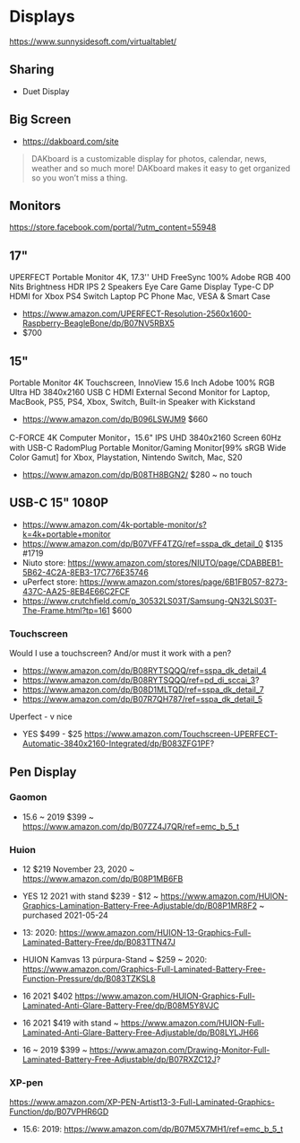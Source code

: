 # Displays

https://www.sunnysidesoft.com/virtualtablet/

## Sharing

* Duet Display

## Big Screen

* https://dakboard.com/site
> DAKboard is a customizable display for photos, calendar, news, weather and so much more! DAKboard makes it easy to get organized so you won’t miss a thing.

## Monitors

https://store.facebook.com/portal/?utm_content=55948


## 17"

UPERFECT Portable Monitor 4K, 17.3'' UHD FreeSync 100% Adobe RGB 400 Nits Brightness HDR IPS 2 Speakers Eye Care Game Display Type-C DP HDMI for Xbox PS4 Switch Laptop PC Phone Mac, VESA & Smart Case
* https://www.amazon.com/UPERFECT-Resolution-2560x1600-Raspberry-BeagleBone/dp/B07NV5RBX5
* $700

## 15"

Portable Monitor 4K Touchscreen, InnoView 15.6 Inch Adobe 100% RGB Ultra HD 3840x2160 USB C HDMI External Second Monitor for Laptop, MacBook, PS5, PS4, Xbox, Switch, Built-in Speaker with Kickstand
* https://www.amazon.com/dp/B096LSWJM9 $660

C-FORCE 4K Computer Monitor，15.6" IPS UHD 3840x2160 Screen 60Hz with USB-C RadomPlug Portable Monitor/Gaming Monitor[99% sRGB Wide Color Gamut] for Xbox, Playstation, Nintendo Switch, Mac, S20
* https://www.amazon.com/dp/B08TH8BGN2/ $280 ~ no touch

## USB-C 15" 1080P

* https://www.amazon.com/4k-portable-monitor/s?k=4k+portable+monitor
* https://www.amazon.com/dp/B07VFF4TZG/ref=sspa_dk_detail_0 $135 #1719
* Niuto store: https://www.amazon.com/stores/NIUTO/page/CDABBEB1-5B62-4C2A-8EB3-17C776E35746
* uPerfect store: https://www.amazon.com/stores/page/6B1FB057-8273-437C-AA25-8EB4E66C2FCF
* https://www.crutchfield.com/p_30532LS03T/Samsung-QN32LS03T-The-Frame.html?tp=161 $600

### Touchscreen

Would I use a touchscreen? And/or must it work with a pen?

* https://www.amazon.com/dp/B08RYTSQQQ/ref=sspa_dk_detail_4
* https://www.amazon.com/dp/B08RYTSQQQ/ref=pd_di_sccai_3?
* https://www.amazon.com/dp/B08D1MLTQD/ref=sspa_dk_detail_7
* https://www.amazon.com/dp/B07R7QH787/ref=sspa_dk_detail_5


Uperfect - v nice

* YES $499 - $25 https://www.amazon.com/Touchscreen-UPERFECT-Automatic-3840x2160-Integrated/dp/B083ZFG1PF?


## Pen Display

### Gaomon

* 15.6 ~ 2019 $399 ~ https://www.amazon.com/dp/B07ZZ4J7QR/ref=emc_b_5_t

### Huion

* 12 $219 November 23, 2020 ~ https://www.amazon.com/dp/B08P1MB6FB
* YES 12 2021 with stand $239 - $12 ~ https://www.amazon.com/HUION-Graphics-Lamination-Battery-Free-Adjustable/dp/B08P1MR8F2 ~ purchased 2021-05-24

* 13: 2020: https://www.amazon.com/HUION-13-Graphics-Full-Laminated-Battery-Free/dp/B083TTN47J
* HUION Kamvas 13 púrpura-Stand ~ $259 ~ 2020: https://www.amazon.com/Graphics-Full-Laminated-Battery-Free-Function-Pressure/dp/B083TZKSL8


* 16 2021 $402 https://www.amazon.com/HUION-Graphics-Full-Laminated-Anti-Glare-Battery-Free/dp/B08M5Y8VJC
* 16 2021 $419 with stand ~ https://www.amazon.com/HUION-Full-Laminated-Anti-Glare-Battery-Free-Adjustable/dp/B08LYLJH66
* 16 ~ 2019 $399 ~ https://www.amazon.com/Drawing-Monitor-Full-Laminated-Battery-Free-Adjustable/dp/B07RXZC12J?


### XP-pen

https://www.amazon.com/XP-PEN-Artist13-3-Full-Laminated-Graphics-Function/dp/B07VPHR6GD
* 15.6: 2019: https://www.amazon.com/dp/B07M5X7MH1/ref=emc_b_5_t